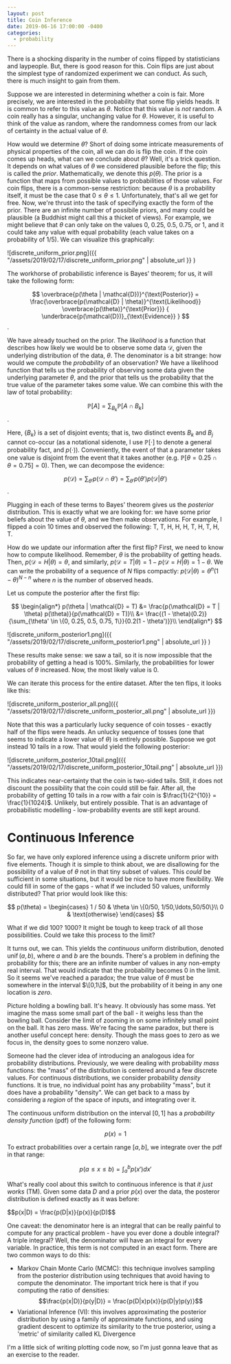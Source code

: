 ```yaml
---
layout: post
title: Coin Inference
date: 2019-06-16 17:00:00 -0400
categories:
  - probability
---
```

There is a shocking disparity in the number of coins flipped by statisticians
and laypeople. But, there is good reason for this. Coin flips are just about
the simplest type of randomized experiment we can conduct. As such, there is 
much insight to gain from them.

Suppose we are interested in determining whether a coin is fair. More precisely,
we are interested in the probability that some flip yields heads. It is common
to refer to this value as $\theta$. Notice that this value is *not* random. A
coin really has a singular, unchanging value for $\theta$. However, it is useful
to think of the value as random, where the randomness comes from our lack of 
certainty in the actual value of $\theta$. 

How would we determine $\theta$? Short of doing some intricate measurements of
physical properties of the coin, all we can do is flip the coin. If the coin
comes up heads, what can we conclude about $\theta$? Well, it's a trick 
question. It depends on what values of $\theta$ we considered plausible before
the flip; this is called the *prior*. Mathematically, we denote this 
$p(\theta)$. The prior is a function that maps from possible values to 
probabilities of those values. For coin flips, there is a common-sense 
restriction: because $\theta$ is a probability itself, it must be the case that
$0 \leq \theta \leq 1$. Unfortunately, that's all we get for free. Now, we're
thrust into the task of specifying exactly the form of the prior. There are an
infinite number of possibile priors, and many could be plausible (a Buddhist
might call this a thicket of views). For example, we might believe that $\theta$
can only take on the values 0, 0.25, 0.5, 0.75, or 1, and it could take any 
value with equal probability (each value takes on a probability of 1/5). 
We can visualize this graphically:

![discrete_uniform_prior.png]({{ "/assets/2019/02/17/discrete_uniform_prior.png" | absolute_url }} )

The workhorse of probabilistic inference is Bayes' theorem; for us, it will take
the following form:

$$ \overbrace{p(\theta | \mathcal{D})}^{\text{Posterior}} = 
\frac{\overbrace{p(\mathcal{D} | \theta)}^{\text{Likelihood}} \overbrace{p(\theta)}^{\text{Prior}}}
{ \underbrace{p(\mathcal{D})}_{\text{Evidence}} } $$.

We have already touched on the prior. The *likelihood* is a function that 
describes how likely we would be to observe some data $\mathcal{D}$, given the
underlying distribution of the data, $\theta$. The denominator is a bit strange:
how would we compute the *probability* of an observation? We have a likelihood
function that tells us the probability of observing some data given the 
underlying parameter $\theta$, and the prior that tells us the probability that
the true value of the parameter takes some value. We can combine this with the 
law of total probability:

$$\mathbb{P}[A] = \sum_{B_k}{\mathbb{P}[A \cap B_k]}$$.

Here, $\{B_k\}$ is a set of disjoint events; that is, two distinct events $B_k$
and $B_j$ cannot co-occur (as a notational sidenote, I use $\mathbb{P}[\cdot]$ 
to denote a general probability fact, and $p(\cdot)$). Conveniently, the event 
of that a parameter takes one value is disjoint from the event that it takes
another (e.g. $\mathbb{P}[\theta = 0.25 \cap \theta = 0.75] = 0$). Then, we can
decompose the evidence:

$$ p(\mathcal{D}) = \sum_{\theta'}{p(\mathcal{D} \cap \theta')} 
= \sum_{\theta'}{p(\theta') p(\mathcal{D} | \theta')}$$.

Plugging in each of these terms to Bayes' theorem gives us the *posterior*
distribution. This is exactly what we are looking for: we have some prior
beliefs about the value of $\theta$, and we then make observations. For example,
I flipped a coin 10 times and observed the following: T, T, H, H, H, T, H, T, H,
T. 

How do we update our information after the first flip? First, we need to know
how to compute likelihood. Remember, $\theta$ is the probability of getting
heads. Then, $p(\mathcal{D}=H | \theta) = \theta$, and similarly,
$p(\mathcal{D}=T | \theta) = 1 - p(\mathcal{D}=H | \theta) = 1 - \theta$. We
can write the probability of a sequence of $N$ flips compactly: 
$p(\mathcal{D} | \theta) = \theta^{n} (1 - \theta)^{N - n}$ where $n$ is the 
number of observed heads.

Let us compute the posterior after the first flip:

$$
\begin{align*}
    p(\theta | \mathcal{D} = T) &= \frac{p(\mathcal{D} = T | \theta) p(\theta)}{p(\mathcal{D} = T)}\\
    &= \frac{(1 - \theta)(0.2)}{\sum_{\theta' \in \{0, 0.25, 0.5, 0.75, 1\}}{0.2(1 - \theta')}}\\
\end{align*}
$$

![discrete_uniform_posterior1.png]({{ "/assets/2019/02/17/discrete_uniform_posterior1.png" | absolute_url }}  )

These results make sense: we saw a tail, so it is now impossible that the 
probability of getting a head is 100%. Similarly, the probabilities for lower
values of $\theta$ increased. Now, the most likely value is 0.

We can iterate this process for the entire dataset. After the ten flips, it 
looks like this:

![discrete_uniform_posterior_all.png]({{ "/assets/2019/02/17/discrete_uniform_posterior_all.png" | absolute_url }})

Note that this was a particularly lucky sequence of coin tosses - exactly half
of the flips were heads. An unlucky sequence of tosses (one that seems to 
indicate a lower value of $\theta$) is entirely possible. Suppose we got instead
10 tails in a row. That would yield the following posterior:

![discrete_uniform_posterior_10tail.png]({{ "/assets/2019/02/17/discrete_uniform_posterior_10tail.png" | absolute_url }})

This indicates near-certainty that the coin is two-sided tails. Still, it does
not discount the possibility that the coin could still be fair. After all, the
probability of getting 10 tails in a row with a fair coin is
$\frac{1}{2^{10}} = \frac{1}{1024}$. Unlikely, but entirely possible. That is 
an advantage of probabilistic modelling - low-probability events are still kept
around. 

# Continuous Inference
So far, we have only explored inference using a discrete uniform prior with five
elements. Though it is simple to think about, we are disallowing for the 
possibility of a value of $\theta$ not in that tiny subset of values. This 
*could* be sufficient in some situations, but it would be nice to have more 
flexibility. We could fill in some of the gaps - what if we included 50
values, uniformly distributed? That prior would look like this:

$$ p(\theta) = \begin{cases}
    1 / 50 & \theta \in \{0/50, 1/50,\ldots,50/50\}\\
    0 & \text{otherwise}
\end{cases} $$

What if we did 100? 1000? It might be tough to keep track of all those
possibilities. Could we take this process to the limit? 

It turns out, we can. This yields the *continuous* uniform distribution, 
denoted $\operatorname{unif}(a, b)$, where $a$ and $b$ are the bounds. There's a problem in defining the probability for this; there are an infinite number of 
values in any non-empty real interval. That would indicate that the probability 
becomes 0 in the limit. So it seems we've reached a paradox; the true value of 
$\theta$ must be somewhere in the interval $\[0,1\]$, but the probability of it 
being in any one location is *zero*.

Picture holding a bowling ball. It's heavy. It obviously has some mass. Yet 
imagine the mass some small part of the ball - it weighs less than the bowling
ball. Consider the limit of zooming in on some infinitely small point on the 
ball. It has zero mass. We're facing the same paradox, but there is another
useful concept here: density. Though the mass goes to zero as we focus in, the
density goes to some nonzero value.

Someone had the clever idea of introducing an analogous idea for probability
distributions. Previously, we were dealing with probability *mass* functions:
the "mass" of the distribution is centered around a few discrete values. For
continuous distributions, we consider probability *density* functions. It is
true, no individual point has any probability "mass", but it does have a 
probability "density". We can get back to a mass by considering a *region* of
the space of inputs, and integrating over it.

The continuous uniform distribution on the interval $[0,1]$ has a _probability 
density function_ (pdf) of the following form:

$$p(x) = 1$$

To extract probabilities over a certain range $[a,b]$, we integrate over the pdf 
in that range:

$$p(a \leq x \leq b) = \int_a^b{p(x')dx'}$$

What's really cool about this switch to continuous inference is that 
_it just works_ (TM). Given some data $D$ and a prior $p(x)$ over the data,
the posteror distribution is defined exactly as it was before:

$$p(x|D) = \frac{p(D|x)}{p(x)}{p(D)$$

One caveat: the denominator here is an integral that can be really painful to 
compute for any practical problem - have you ever done a double integral? A 
triple integral? Well, the denominator will have an integral for every variable.
In practice, this term is not computed in an exact form. There are two common 
ways to do this:
- Markov Chain Monte Carlo (MCMC): this technique involves sampling from the
  posterior distribution using techniques that avoid having to compute the 
  denominator. The important trick here is that if you computing the ratio of
  densities:
  $$\frac{p(x|D)}{p(y|D)} = \frac{p(D|x)p(x)}{p(D|y)p(y)}$$
- Variational Inference (VI): this involves approximating the posterior 
  distribution by using a family of approximate functions, and using 
  gradient descent to optimize its similarity to the true posterior, using a
  'metric' of similarity called KL Divergence

I'm a little sick of writing plotting code now, so I'm just gonna leave that
as an exercise to the reader.